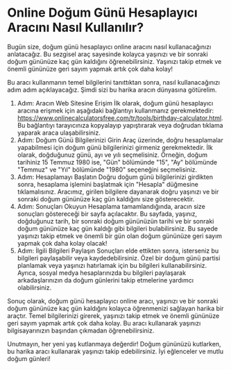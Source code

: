 Online Doğum Günü Hesaplayıcı Aracını Nasıl Kullanılır?
=======================================================

Bugün size, doğum günü hesaplayıcı online aracını nasıl kullanacağınızı anlatacağız. Bu sezgisel araç sayesinde kolayca yaşınızı ve bir sonraki doğum gününüze kaç gün kaldığını öğrenebilirsiniz. Yaşınızı takip etmek ve önemli gününüze geri sayım yapmak artık çok daha kolay!

Bu aracı kullanmanın temel bilgilerini tanıttıktan sonra, nasıl kullanacağınızı adım adım açıklayacağız. Şimdi sizi bu harika aracın dünyasına götürelim.

1. Adım: Aracın Web Sitesine Erişim İlk olarak, doğum günü hesaplayıcı aracına erişmek için aşağıdaki bağlantıyı kullanmanız gerekmektedir: <https://www.onlinecalculatorsfree.com/tr/tools/birthday-calculator.html>. Bu bağlantıyı tarayıcınıza kopyalayıp yapıştırarak veya doğrudan tıklama yaparak araca ulaşabilirsiniz.
2. Adım: Doğum Günü Bilgilerinizi Girin Araç üzerinde, doğru hesaplamalar yapabilmesi için doğum günü bilgilerinizi girmeniz gerekmektedir. İlk olarak, doğduğunuz günü, ayı ve yılı seçmelisiniz. Örneğin, doğum tarihiniz 15 Temmuz 1980 ise, "Gün" bölümünde "15", "Ay" bölümünde "Temmuz" ve "Yıl" bölümünde "1980" seçeneğini seçmelisiniz.
3. Adım: Hesaplamayı Başlatın Doğru doğum günü bilgilerinizi girdikten sonra, hesaplama işlemini başlatmak için "Hesapla" düğmesine tıklamalısınız. Aracımız, girilen bilgilere dayanarak doğru yaşınızı ve bir sonraki doğum gününüze kaç gün kaldığını size gösterecektir.
4. Adım: Sonuçları Okuyun Hesaplama tamamlandığında, aracın size sonuçları göstereceği bir sayfa açılacaktır. Bu sayfada, yaşınız, doğduğunuz tarih, bir sonraki doğum gününüzün tarihi ve bir sonraki doğum gününüze kaç gün kaldığı gibi bilgileri bulabilirsiniz. Bu sayede yaşınızı takip etmek ve önemli bir gün olan doğum gününüze geri sayım yapmak çok daha kolay olacak!
5. Adım: İlgili Bilgileri Paylaşın Sonuçları elde ettikten sonra, isterseniz bu bilgileri paylaşabilir veya kaydedebilirsiniz. Özel bir doğum günü partisi planlamak veya yaşınızı hatırlamak için bu bilgileri kullanabilirsiniz. Ayrıca, sosyal medya hesaplarınızda bu bilgileri paylaşarak arkadaşlarınızın da doğum günlerini takip etmelerine yardımcı olabilirsiniz.

Sonuç olarak, doğum günü hesaplayıcı online aracı, yaşınızı ve bir sonraki doğum gününüze kaç gün kaldığını kolayca öğrenmenizi sağlayan harika bir araçtır. Temel bilgilerinizi girerek, yaşınızı takip etmek ve önemli gününüze geri sayım yapmak artık çok daha kolay. Bu aracı kullanarak yaşınızı bilgisayarınızın başından çıkmadan öğrenebilirsiniz.

Unutmayın, her yeni yaş kutlanmaya değerdir! Doğum gününüzü kutlarken, bu harika aracı kullanarak yaşınızı takip edebilirsiniz. İyi eğlenceler ve mutlu doğum günleri!